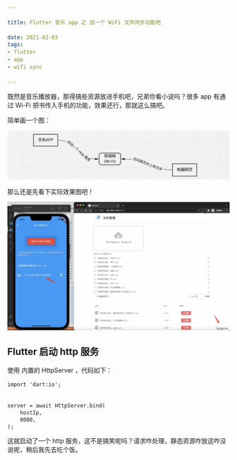 ```yaml
---

title: Flutter 音乐 app 之 加一个 WiFi 文件同步功能吧

date: 2021-02-03
tags:
- flutter
- app
- wifi sync

---
```


既然是音乐播放器，那得搞些资源放进手机吧，兄弟你看小说吗？很多 app 有通过 Wi-Fi 把书传入手机的功能，效果还行，那就这么搞吧。

简单画一个图：

![](/images/image_(10)-dcdf0bf8-3ba9-4f63-88e4-73ac6c9f6897.jpg)

那么还是先看下实际效果图吧！

![](/images/image_(11)-0c06e0c2-7dec-493f-9900-26199e5dd531.jpg)

## Flutter 启动 http 服务

使用 内置的  HttpServer ，代码如下：

    import 'dart:io';
    
    
    server = await HttpServer.bind(
        hostIp,
        8080,
    );

这就启动了一个 http 服务，这不是搞笑呢吗？请求咋处理，静态资源咋放这咋没说呢，稍后我先去吃个饭。